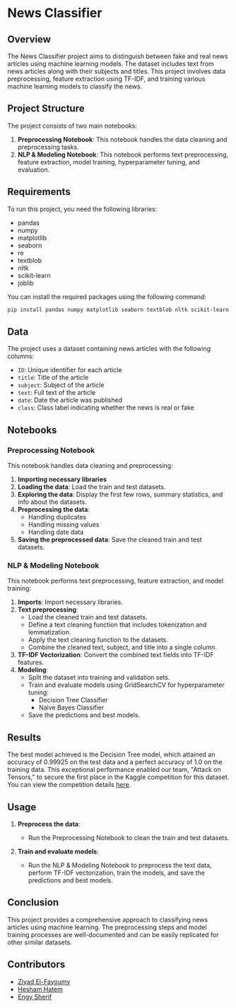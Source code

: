 # News Classifier

## Overview

The News Classifier project aims to distinguish between fake and real news articles using machine learning models. The dataset includes text from news articles along with their subjects and titles. This project involves data preprocessing, feature extraction using TF-IDF, and training various machine learning models to classify the news.

## Project Structure

The project consists of two main notebooks:

1. **Preprocessing Notebook**: This notebook handles the data cleaning and preprocessing tasks.
2. **NLP & Modeling Notebook**: This notebook performs text preprocessing, feature extraction, model training, hyperparameter tuning, and evaluation.

## Requirements

To run this project, you need the following libraries:
- pandas
- numpy
- matplotlib
- seaborn
- re
- textblob
- nltk
- scikit-learn
- joblib

You can install the required packages using the following command:

```bash
pip install pandas numpy matplotlib seaborn textblob nltk scikit-learn joblib
```

## Data

The project uses a dataset containing news articles with the following columns:
- `ID`: Unique identifier for each article
- `title`: Title of the article
- `subject`: Subject of the article
- `text`: Full text of the article
- `date`: Date the article was published
- `class`: Class label indicating whether the news is real or fake

## Notebooks

### Preprocessing Notebook

This notebook handles data cleaning and preprocessing:

1. **Importing necessary libraries**
2. **Loading the data**: Load the train and test datasets.
3. **Exploring the data**: Display the first few rows, summary statistics, and info about the datasets.
4. **Preprocessing the data**:
   - Handling duplicates
   - Handling missing values
   - Handling date data
5. **Saving the preprocessed data**: Save the cleaned train and test datasets.

### NLP & Modeling Notebook

This notebook performs text preprocessing, feature extraction, and model training:

1. **Imports**: Import necessary libraries.
2. **Text preprocessing**:
   - Load the cleaned train and test datasets.
   - Define a text cleaning function that includes tokenization and lemmatization.
   - Apply the text cleaning function to the datasets.
   - Combine the cleaned text, subject, and title into a single column.
3. **TF-IDF Vectorization**: Convert the combined text fields into TF-IDF features.
4. **Modeling**:
   - Split the dataset into training and validation sets.
   - Train and evaluate models using GridSearchCV for hyperparameter tuning:
     - Decision Tree Classifier
     - Naive Bayes Classifier
   - Save the predictions and best models.

## Results

The best model achieved is the Decision Tree model, which attained an accuracy of 0.99925 on the test data and a perfect accuracy of 1.0 on the training data. This exceptional performance enabled our team, "Attack on Tensors," to secure the first place in the Kaggle competition for this dataset. You can view the competition details [here](https://www.kaggle.com/competitions/gdsc-ml-workshop-final-project).

## Usage

1. **Preprocess the data**:
   - Run the Preprocessing Notebook to clean the train and test datasets.

2. **Train and evaluate models**:
   - Run the NLP & Modeling Notebook to preprocess the text data, perform TF-IDF vectorization, train the models, and save the predictions and best models.


## Conclusion

This project provides a comprehensive approach to classifying news articles using machine learning. The preprocessing steps and model training processes are well-documented and can be easily replicated for other similar datasets.

## Contributors

- [Ziyad El-Fayoumy](https://github.com/Ziyad-HF)
- [Hesham Hatem](https://github.com/Hesham942)
- [Engy Sherif](https://github.com/EngySherif)
